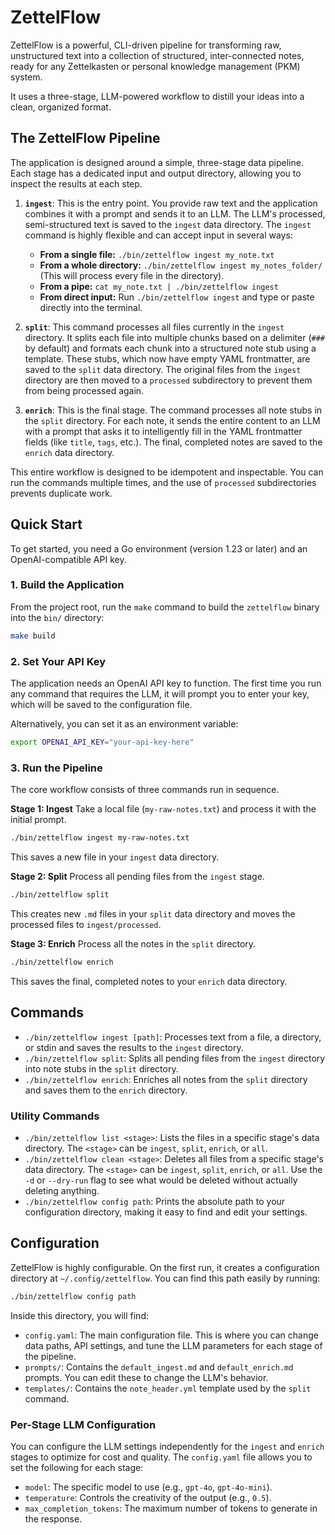 # ZettelFlow

ZettelFlow is a powerful, CLI-driven pipeline for transforming raw, unstructured text into a collection of structured, inter-connected notes, ready for any Zettelkasten or personal knowledge management (PKM) system.

It uses a three-stage, LLM-powered workflow to distill your ideas into a clean, organized format.

## The ZettelFlow Pipeline

The application is designed around a simple, three-stage data pipeline. Each stage has a dedicated input and output directory, allowing you to inspect the results at each step.

1.  **`ingest`**: This is the entry point. You provide raw text and the application combines it with a prompt and sends it to an LLM. The LLM's processed, semi-structured text is saved to the `ingest` data directory. The `ingest` command is highly flexible and can accept input in several ways:
    *   **From a single file:** `./bin/zettelflow ingest my_note.txt`
    *   **From a whole directory:** `./bin/zettelflow ingest my_notes_folder/` (This will process every file in the directory).
    *   **From a pipe:** `cat my_note.txt | ./bin/zettelflow ingest`
    *   **From direct input:** Run `./bin/zettelflow ingest` and type or paste directly into the terminal.

2.  **`split`**: This command processes all files currently in the `ingest` directory. It splits each file into multiple chunks based on a delimiter (`###` by default) and formats each chunk into a structured note stub using a template. These stubs, which now have empty YAML frontmatter, are saved to the `split` data directory. The original files from the `ingest` directory are then moved to a `processed` subdirectory to prevent them from being processed again.

3.  **`enrich`**: This is the final stage. The command processes all note stubs in the `split` directory. For each note, it sends the entire content to an LLM with a prompt that asks it to intelligently fill in the YAML frontmatter fields (like `title`, `tags`, etc.). The final, completed notes are saved to the `enrich` data directory.

This entire workflow is designed to be idempotent and inspectable. You can run the commands multiple times, and the use of `processed` subdirectories prevents duplicate work.

## Quick Start

To get started, you need a Go environment (version 1.23 or later) and an OpenAI-compatible API key.

### 1. Build the Application

From the project root, run the `make` command to build the `zettelflow` binary into the `bin/` directory:

```sh
make build
```

### 2. Set Your API Key

The application needs an OpenAI API key to function. The first time you run any command that requires the LLM, it will prompt you to enter your key, which will be saved to the configuration file.

Alternatively, you can set it as an environment variable:

```sh
export OPENAI_API_KEY="your-api-key-here"
```

### 3. Run the Pipeline

The core workflow consists of three commands run in sequence.

**Stage 1: Ingest**
Take a local file (`my-raw-notes.txt`) and process it with the initial prompt.

```sh
./bin/zettelflow ingest my-raw-notes.txt
```
This saves a new file in your `ingest` data directory.

**Stage 2: Split**
Process all pending files from the `ingest` stage.

```sh
./bin/zettelflow split
```
This creates new `.md` files in your `split` data directory and moves the processed files to `ingest/processed`.

**Stage 3: Enrich**
Process all the notes in the `split` directory.

```sh
./bin/zettelflow enrich
```
This saves the final, completed notes to your `enrich` data directory.

## Commands

*   `./bin/zettelflow ingest [path]`: Processes text from a file, a directory, or stdin and saves the results to the `ingest` directory.
*   `./bin/zettelflow split`: Splits all pending files from the `ingest` directory into note stubs in the `split` directory.
*   `./bin/zettelflow enrich`: Enriches all notes from the `split` directory and saves them to the `enrich` directory.

### Utility Commands

*   `./bin/zettelflow list <stage>`: Lists the files in a specific stage's data directory. The `<stage>` can be `ingest`, `split`, `enrich`, or `all`.
*   `./bin/zettelflow clean <stage>`: Deletes all files from a specific stage's data directory. The `<stage>` can be `ingest`, `split`, `enrich`, or `all`. Use the `-d` or `--dry-run` flag to see what would be deleted without actually deleting anything.
*   `./bin/zettelflow config path`: Prints the absolute path to your configuration directory, making it easy to find and edit your settings.

## Configuration

ZettelFlow is highly configurable. On the first run, it creates a configuration directory at `~/.config/zettelflow`. You can find this path easily by running:

```sh
./bin/zettelflow config path
```

Inside this directory, you will find:
*   `config.yaml`: The main configuration file. This is where you can change data paths, API settings, and tune the LLM parameters for each stage of the pipeline.
*   `prompts/`: Contains the `default_ingest.md` and `default_enrich.md` prompts. You can edit these to change the LLM's behavior.
*   `templates/`: Contains the `note_header.yml` template used by the `split` command.

### Per-Stage LLM Configuration

You can configure the LLM settings independently for the `ingest` and `enrich` stages to optimize for cost and quality. The `config.yaml` file allows you to set the following for each stage:
*   `model`: The specific model to use (e.g., `gpt-4o`, `gpt-4o-mini`).
*   `temperature`: Controls the creativity of the output (e.g., `0.5`).
*   `max_completion_tokens`: The maximum number of tokens to generate in the response.
